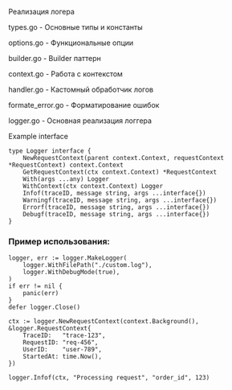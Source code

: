 Реализация логера

types.go - Основные типы и константы

options.go - Функциональные опции

builder.go - Builder паттерн

context.go - Работа с контекстом

handler.go - Кастомный обработчик логов

formate_error.go - Форматирование ошибок

logger.go - Основная реализация логгера

Example interface
```
type Logger interface {
	NewRequestContext(parent context.Context, requestContext *RequestContext) context.Context
	GetRequestContext(ctx context.Context) *RequestContext
	With(args ...any) Logger
	WithContext(ctx context.Context) Logger
	Infof(traceID, message string, args ...interface{})
	Warningf(traceID, message string, args ...interface{})
	Errorf(traceID, message string, args ...interface{})
	Debugf(traceID, message string, args ...interface{})
}
```

### Пример использования:
```
logger, err := logger.MakeLogger(
	logger.WithFilePath("./custom.log"),
	logger.WithDebugMode(true),
)
if err != nil {
	panic(err)
}
defer logger.Close()

ctx := logger.NewRequestContext(context.Background(), &logger.RequestContext{
	TraceID:   "trace-123",
	RequestID: "req-456",
	UserID:    "user-789",
	StartedAt: time.Now(),
})

logger.Infof(ctx, "Processing request", "order_id", 123)
```